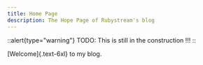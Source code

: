 ```yaml
---
title: Home Page
description: The Hope Page of Rubystream's blog
---
```


::alert{type="warning"}
TODO: This is still in the construction !!!
::

[Welcome]{.text-6xl} to my blog.
